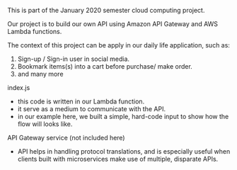 This is part of the January 2020 semester cloud computing project.

Our project is to build our own API using Amazon API Gateway and AWS Lambda functions.

The context of this project can be apply in our daily life application, such as:
  1. Sign-up / Sign-in user in social media.
  2. Bookmark items(s) into a cart before purchase/ make order. 
  3. and many more

index.js
- this code is written in our Lambda function.
- it serve as a medium to communicate with the API.
- in our example here, we built a simple, hard-code input to show how the flow will looks like.

API Gateway service (not included here)
 - API helps in handling protocol translations, and is especially useful when clients built with microservices make use of multiple,       disparate APIs.

